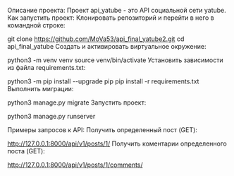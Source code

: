 Описание проекта:
 Проект api_yatube - это API социальной сети yatube.
 Как запустить проект:
 Клонировать репозиторий и перейти в него в командной строке:
 
 git clone https://github.com/MoVa53/api_final_yatube2.git
 cd api_final_yatube
 Cоздать и активировать виртуальное окружение:
 
 python3 -m venv venv
 source venv/bin/activate
 Установить зависимости из файла requirements.txt:
 
 python3 -m pip install --upgrade pip
 pip install -r requirements.txt
 Выполнить миграции:
 
 python3 manage.py migrate
 Запустить проект:
 
 python3 manage.py runserver
 
 Примеры запросов к API:
 Получить определенный пост (GET):
 
 http://127.0.0.1:8000/api/v1/posts/1/
 Получить коментарии определенного поста (GET):
 
 http://127.0.0.1:8000/api/v1/posts/1/comments/
